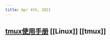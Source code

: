 ```yaml
---
title: Apr 4th, 2021
---
```


## [tmux使用手册](https://louiszhai.github.io/2017/09/30/tmux/#%E5%AF%BC%E8%AF%BB) [[Linux]] [[tmux]]
## [](https://ruby-china.github.io/rails-guides/)
